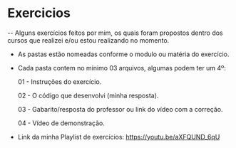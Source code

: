 # Exercicios
 -- Alguns exercícios feitos por mim, os quais foram propostos dentro dos cursos que realizei e/ou estou realizando no momento.
 - As pastas estão nomeadas conforme o modulo ou matéria do exercício.
 - Cada pasta contem no mínimo 03 arquivos, algumas podem ter um 4º:

   01 - Instruções do exercício.
   
   02 - O código que desenvolvi (minha resposta).
   
   03 - Gabarito/resposta do professor ou link do vídeo com a correção.

   04 - Vídeo de demonstração.

 - Link da minha Playlist de exercícios:  https://youtu.be/aXFQUND_6qU   
